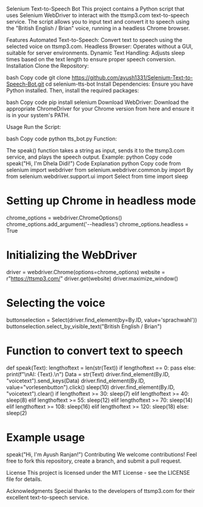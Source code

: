 Selenium Text-to-Speech Bot
This project contains a Python script that uses Selenium WebDriver to interact with the ttsmp3.com text-to-speech service. The script allows you to input text and convert it to speech using the "British English / Brian" voice, running in a headless Chrome browser.

Features
Automated Text-to-Speech: Convert text to speech using the selected voice on ttsmp3.com.
Headless Browser: Operates without a GUI, suitable for server environments.
Dynamic Text Handling: Adjusts sleep times based on the text length to ensure proper speech conversion.
Installation
Clone the Repository:

bash
Copy code
git clone https://github.com/ayush1331/Selenium-Text-to-Speech-Bot.git
cd selenium-tts-bot
Install Dependencies:
Ensure you have Python installed. Then, install the required packages:

bash
Copy code
pip install selenium
Download WebDriver:
Download the appropriate ChromeDriver for your Chrome version from here and ensure it is in your system's PATH.

Usage
Run the Script:

bash
Copy code
python tts_bot.py
Function:

The speak() function takes a string as input, sends it to the ttsmp3.com service, and plays the speech output.
Example:
python
Copy code
speak("Hi, I'm Dhela Didi!")
Code Explanation
python
Copy code
from selenium import webdriver
from selenium.webdriver.common.by import By
from selenium.webdriver.support.ui import Select
from time import sleep

# Setting up Chrome in headless mode
chrome_options = webdriver.ChromeOptions()
chrome_options.add_argument('--headless')
chrome_options.headless = True

# Initializing the WebDriver
driver = webdriver.Chrome(options=chrome_options)
website = r"https://ttsmp3.com/"
driver.get(website)
driver.maximize_window()

# Selecting the voice
buttonselection = Select(driver.find_element(by=By.ID, value='sprachwahl'))
buttonselection.select_by_visible_text("British English / Brian")

# Function to convert text to speech
def speak(Text):
    lengthoftext = len(str(Text))
    if lengthoftext == 0:
        pass
    else:
        print(f"\nAI: {Text}.\n")
        Data = str(Text)
        driver.find_element(By.ID, "voicetext").send_keys(Data)
        driver.find_element(By.ID, value="vorlesenbutton").click()
        sleep(10)
        driver.find_element(By.ID, "voicetext").clear()
        if lengthoftext >= 30:
            sleep(7)
        elif lengthoftext >= 40:
            sleep(8)
        elif lengthoftext >= 55:
            sleep(12)
        elif lengthoftext >= 70:
            sleep(14)
        elif lengthoftext >= 108:
            sleep(16)
        elif lengthoftext >= 120:
            sleep(18)
        else:
            sleep(2)

# Example usage
speak("Hi, I'm Ayush Ranjan!")
Contributing
We welcome contributions! Feel free to fork this repository, create a branch, and submit a pull request.

License
This project is licensed under the MIT License - see the LICENSE file for details.

Acknowledgments
Special thanks to the developers of ttsmp3.com for their excellent text-to-speech service.
